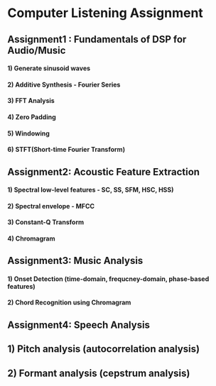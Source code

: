 # Computer Listening Assignment

## Assignment1 : Fundamentals of DSP for Audio/Music
#### 1) Generate sinusoid waves
#### 2) Additive Synthesis - Fourier Series
#### 3) FFT Analysis
#### 4) Zero Padding
#### 5) Windowing
#### 6) STFT(Short-time Fourier Transform)
## Assignment2: Acoustic Feature Extraction
#### 1) Spectral low-level features - SC, SS, SFM, HSC, HSS)
#### 2) Spectral envelope - MFCC
#### 3) Constant-Q Transform
#### 4) Chromagram
## Assignment3: Music Analysis
#### 1) Onset Detection (time-domain, frequcney-domain, phase-based features)
#### 2) Chord Recognition using Chromagram
## Assignment4: Speech Analysis
## 1) Pitch analysis (autocorrelation analysis)
## 2) Formant analysis (cepstrum analysis)
